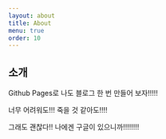 ```yaml
---
layout: about
title: About
menu: true
order: 10
---
```


## 소개

Github Pages로 나도 블로그 한 번 만들어 보자!!!!!

너무 어려워도!!! 죽을 것 같아도!!!!

그래도 괜찮다!! 나에겐 구글이 있으니까!!!!!!!!

